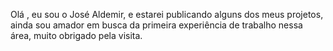 Olá , eu sou o José Aldemir, e estarei publicando alguns dos meus projetos, ainda sou amador em busca da primeira experiência de trabalho nessa área, muito obrigado pela visita.

